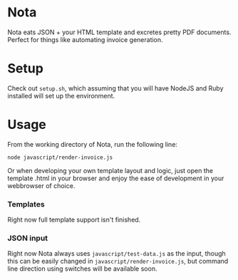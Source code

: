 Nota
====
Nota eats JSON + your HTML template and excretes pretty PDF documents. Perfect for things like automating invoice generation.

Setup
=====
Check out `setup.sh`, which assuming that you will have NodeJS and Ruby installed will set up the environment.

Usage
=====
From the working directory of Nota, run the following line:
```
node javascript/render-invoice.js
```
Or when developing your own template layout and logic, just open the template .html in your browser and enjoy the ease
of development in your webbrowser of choice.

### Templates
Right now full template support isn't finished.

### JSON input
Right now Nota always uses `javascript/test-data.js` as the input, though this can be easily changed
in `javascript/render-invoice.js`, but command line direction using switches will be available soon.
